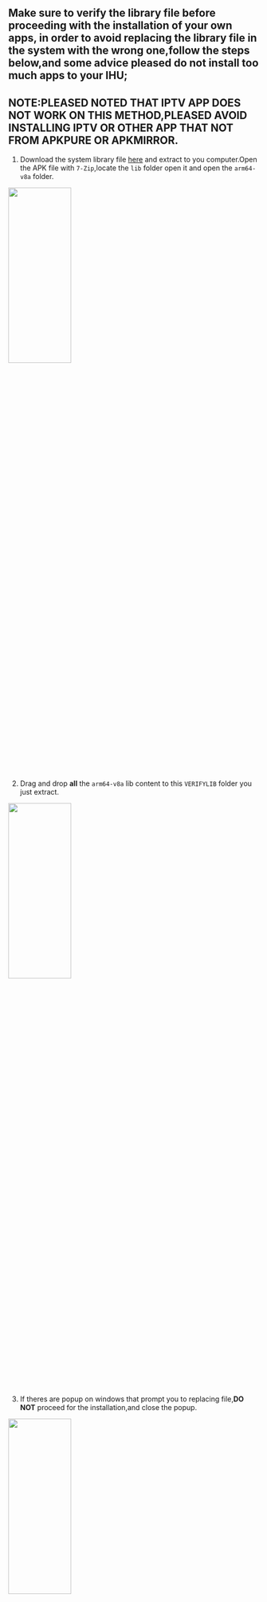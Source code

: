 ## Make sure to verify the library file before proceeding with the installation of your own apps, in order to avoid replacing the library file in the system with the wrong one,follow the steps below,and some advice pleased do not install too much apps to your IHU;

## NOTE:PLEASED NOTED THAT IPTV APP DOES NOT WORK ON THIS METHOD,PLEASED AVOID INSTALLING IPTV OR OTHER APP THAT NOT FROM APKPURE OR APKMIRROR.


1.  Download the system library file [here](https://drive.google.com/file/d/1ZNA5vJ7sN2Wk0kk08OFMKNcQIkII2R3d/view?usp=share_link) and extract to you computer.Open the APK file with `7-Zip`,locate the `lib` folder open it and open the `arm64-v8a` folder.

<img src="https://user-images.githubusercontent.com/124480402/223598768-04345c67-5825-4ccd-bbe9-cec1785f1b42.JPG" width=50% height=30%>

  
2.  Drag and drop **all** the `arm64-v8a` lib content to this `VERIFYLIB` folder you just extract.

<img src="https://user-images.githubusercontent.com/124480402/223599562-af5d4ef8-648d-48b2-9da7-b24182a4c41f.JPG" width=50% height=30%>

3.  If theres are popup on windows that prompt you to replacing file,**DO NOT** proceed for the installation,and close the popup.

<img src="https://user-images.githubusercontent.com/124480402/223625980-0a0ae4d3-1e42-4c99-a83d-5fad9ba0d933.JPG" width=50% height=30%>

4.  If the APK file does not contain any lib file then you are safe to install the app.

